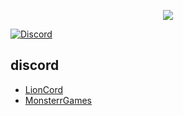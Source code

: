 <p align="center">
	<a href="https://pmmp.io"><img src="http://cdn.pocketmine.net/img/PocketMine-MP-h.png"></img></a><br>
</p>
	<a href="https://discord.gg/9N3UcgkmFq"><img src="https://img.shields.io/discord/373199722573201408?label=discord&color=7289DA&logo=discord" alt="Discord" /></a>
</p>

## discord
- [LionCord](https://discord.gg/9N3UcgkmFq)
- [MonsterrGames](https://discord.gg/NtmnSDreXA)
